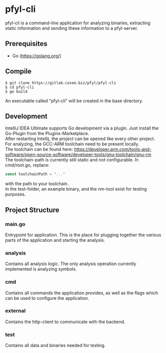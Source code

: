 # pfyl-cli
pfyl-cli is a command-line application for analyzing binaries, extracting static information and sending these information to a pfyl-server.
## Prerequisites
* Go (https://golang.org/)
## Compile
```shell script
$ git clone https://gitlab.cosee.biz/pfyl/pfyl-cli
$ cd pfyl-cli
$ go build
```
An executable called "pfyl-cli" will be created in the base directory.
## Development
IntelliJ IDEA Ultimate supports Go development via a plugin. Just install the Go-Plugin from the Plugins-Marketplace.<br>
After restarting Intellij, the project can be opened like every other project. <br>
For analyzing, the GCC-ARM toolchain need to be present locally. <br>
The toolchain can be found here: https://developer.arm.com/tools-and-software/open-source-software/developer-tools/gnu-toolchain/gnu-rm <br>
The toolchain-path is currently still static and not configurable. In cmd/root.go, replace: 
```go
const toolchainPath = "..."
```
with the path to your toolchain.<br>
In the test-folder, an example binary, and the nm-tool exist for testing purposes.
## Project Structure
### main.go
Entrypoint for application. This is the place for plugging together the various parts of the application and starting the analysis.
### analysis
Contains all analysis logic. The only analysis operation currently implemented is analyzing symbols.
### cmd
Contains all commands the application provides, as well as the flags which can be used to configure the application.
### external
Contains the http-client to communicate with the backend.
### test
Contains all data and binaries needed for testing.
